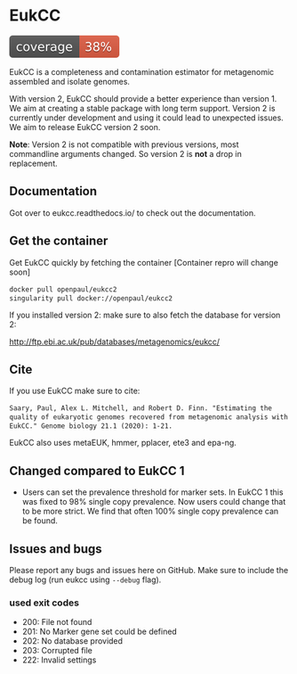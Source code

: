 # EukCC 

![Coverage.py coverage](badges/coverage.svg)

EukCC is a completeness and contamination estimator for metagenomic assembled
and isolate genomes.

With version 2, EukCC should provide a better experience than
version 1. We aim at creating a stable package with long term support.
Version 2 is currently under development and using it could lead to unexpected issues. We aim to 
release EukCC version 2 soon.

**Note**: Version 2 is not compatible with previous versions, most commandline arguments changed.
So version 2 is **not** a drop in replacement.

## Documentation
Got over to eukcc.readthedocs.io/ to check out the documentation.

## Get the container

Get EukCC quickly by fetching the container [Container repro will change soon]
```
docker pull openpaul/eukcc2
singularity pull docker://openpaul/eukcc2
```
If you installed version 2: make sure to also fetch the database for version 2:

http://ftp.ebi.ac.uk/pub/databases/metagenomics/eukcc/

## Cite

If you use EukCC make sure to cite:

```
Saary, Paul, Alex L. Mitchell, and Robert D. Finn. "Estimating the quality of eukaryotic genomes recovered from metagenomic analysis with EukCC." Genome biology 21.1 (2020): 1-21.
```

EukCC also uses metaEUK, hmmer, pplacer, ete3 and epa-ng. 


## Changed compared to EukCC 1
- Users can set the prevalence threshold  for marker sets. In EukCC 1 
  this was fixed to 98% single copy prevalence.  Now users could change that to be more strict.
  We find that often 100% single copy prevalence can be found. 

## Issues and bugs

Please report any bugs and issues here on GitHub. Make sure to
include the debug log (run eukcc using `--debug` flag).

### used exit codes
- 200: File not found
- 201: No Marker gene set could be defined
- 202: No database provided
- 203: Corrupted file
- 222: Invalid settings


